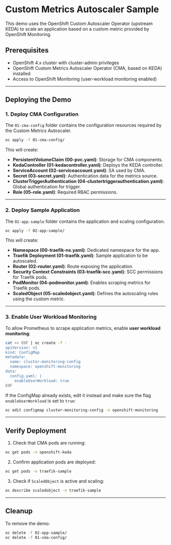 # Custom Metrics Autoscaler Sample

This demo uses the OpenShift Custom Autoscaler Operator (upstream KEDA) to scale an application based on a custom metric provided by OpenShift Monitoring.

## Prerequisites
- OpenShift 4.x cluster with cluster-admin privileges
- OpenShift Custom Metrics Autoscaler Operator (CMA, based on KEDA) installed
- Access to OpenShift Monitoring (user-workload monitoring enabled)

---

## Deploying the Demo

### 1. Deploy CMA Configuration

The `01-cma-config` folder contains the configuration resources required by the Custom Metrics Autoscaler.

```bash
oc apply -f 01-cma-config/
```

This will create:
- **PersistentVolumeClaim (00-pvc.yaml)**: Storage for CMA components.
- **KedaController (01-kedacontroller.yaml)**: Deploys the KEDA controller.
- **ServiceAccount (02-serviceaccount.yaml)**: SA used by CMA.
- **Secret (03-secret.yaml)**: Authentication data for the metrics source.
- **ClusterTriggerAuthentication (04-clustertriggerauthentication.yaml)**: Global authentication for trigger.
- **Role (05-role.yaml)**: Required RBAC permissions.

---

### 2. Deploy Sample Application

The `02-app-sample` folder contains the application and scaling configuration.

```bash
oc apply -f 02-app-sample/
```

This will create:
- **Namespace (00-traefik-ns.yaml)**: Dedicated namespace for the app.
- **Traefik Deployment (01-traefik.yaml)**: Sample application to be autoscaled.
- **Router (02-router.yaml)**: Route exposing the application.
- **Security Context Constraints (03-traefik-scc.yaml)**: SCC permissions for Traefik pods.
- **PodMonitor (04-podmonitor.yaml)**: Enables scraping metrics for Traefik pods.
- **ScaledObject (05-scaledobject.yaml)**: Defines the autoscaling rules using the custom metric.

---

### 3. Enable User Workload Monitoring

To allow Prometheus to scrape application metrics, enable **user workload monitoring**:

```bash
cat << EOF | oc create -f -
apiVersion: v1
kind: ConfigMap
metadata:
  name: cluster-monitoring-config
  namespace: openshift-monitoring
data:
  config.yaml: |
    enableUserWorkload: true
EOF
```

If the ConfigMap already exists, edit it instead and make sure the flag `enableUserWorkload` is set to `true`:

```bash
oc edit configmap cluster-monitoring-config -n openshift-monitoring
```

---

## Verify Deployment

1. Check that CMA pods are running:

```bash
oc get pods -n openshift-keda
```

2. Confirm application pods are deployed:

```bash
oc get pods -n traefik-sample
```

3. Check if `ScaledObject` is active and scaling:

```bash
oc describe scaledobject -n traefik-sample
```

---

## Cleanup

To remove the demo:

```bash
oc delete -f 02-app-sample/
oc delete -f 01-cma-config/
```